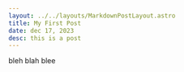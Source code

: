 ```yaml
---
layout: ../../layouts/MarkdownPostLayout.astro
title: My First Post
date: dec 17, 2023
desc: this is a post
---
```



bleh blah blee